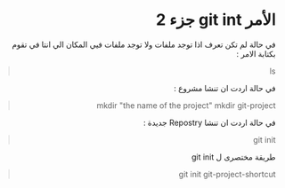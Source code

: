 ﻿
# <div dir="rtl"> الأمر git int جزء 2</div>

<div dir="rtl">
في حالة لم تكن تعرف اذا توجد ملفات ولا توجد ملفات فيي المكان الي انتا في تقوم بكتابة الامر : 

> ls
<div dir="rtl">
في حالة اردت ان تنشا مشروع  : 

> mkdir "the name of the project"
> mkdir git-project

<div dir="rtl">
في حالة اردت ان تنشا Repostry جديدة   :

> git init

<div dir="rtl">
	طريقة مختصرى ل git init 

>git init git-project-shortcut
</div>
